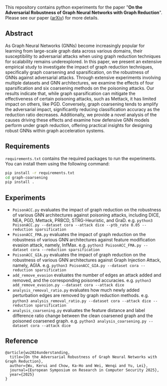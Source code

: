 This repository contains python experiments for the paper "**On the Adversarial Robustness of Graph Neural Networks with Graph Reduction**". Please see our paper ([arXiv](https://arxiv.org/abs/2412.05883)) for more details.

## Abstract
As Graph Neural Networks (GNNs) become increasingly popular for learning from large-scale graph data across various domains, their susceptibility to adversarial attacks when using graph reduction techniques for scalability remains underexplored. In this paper, we present an extensive empirical study to investigate the impact of graph reduction techniques, specifically graph coarsening and sparsification, on the robustness of GNNs against adversarial attacks. Through extensive experiments involving multiple datasets and GNN architectures, we examine the effects of four sparsification and six coarsening methods on the poisoning attacks. Our results indicate that, while graph sparsification can mitigate the effectiveness of certain poisoning attacks, such as Mettack, it has limited impact on others, like PGD. Conversely, graph coarsening tends to amplify the adversarial impact, significantly reducing classification accuracy as the reduction ratio decreases. Additionally, we provide a novel analysis of the causes driving these effects and examine how defensive GNN models perform under graph reduction, offering practical insights for designing robust GNNs within graph acceleration systems.

## Requirements
`requirements.txt` contains the required packages to run the experiments. You can install them using the following command:

```bash
pip install -r requirements.txt
cd graph-coarsening
pip install .
```

## Experiments
* `PoisonACC.py` evaluates the impact of graph reduction on the robustness of various GNN architectures against poisoning attacks, including DICE, NEA, PGD, Mettack, PRBCD, STRG-Heuristic, and GraD.
e.g. `python3 PoisonACC.py --dataset cora --attack dice --ptb_rate 0.05 --reduction sparsification`
* `PoisonACC_FMA.py` evaluates the impact of graph reduction on the robustness of various GNN architectures against feature modification evasion attack, namely, InfMax.
e.g. `python3 PoisonACC_FMA.py --dataset cora --reduction sparsification`
* `PoisonACC_GIA.py` evaluates the impact of graph reduction on the robustness of various GNN architectures against Graph Injection Attack, namely, AGIA.
e.g. `python3 PoisonACC_GIA.py --dataset cora --reduction sparsification`
* `add_remove_evasion` evaluates the number of edges an attack added and removed, and the corresponding poisoned accuracies.
e.g. `python3 add_remove_evasion.py --dataset cora --attack dice`
* `analysis_removal_ratio.py` evaluates how much newly added perturbation edges are removed by graph reduction methods.
e.g. `python3 analysis_removal_ratio.py --dataset cora --attack dice --reduction sparsification`
* `analysis_coarsening.py` evaluates the feature distance and label difference ratio change between the clean coarsened graph and the poisoned coarsened graph.
e.g. `python3 analysis_coarsening.py --dataset cora --attack dice`

## Reference
```
@article{wu2024understanding,
  title={On the Adversarial Robustness of Graph Neural Networks with Graph Reduction},
  author={Wu, Kerui and Chow, Ka-Ho and Wei, Wenqi and Yu, Lei},
  journal={European Symposium on Research in Computer Security 2025},
  year={2025}
}
```
